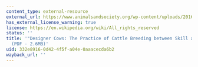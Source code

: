 ```yaml
---
content_type: external-resource
external_url: https://www.animalsandsociety.org/wp-content/uploads/2016/01/grasseni.pdf
has_external_license_warning: true
license: https://en.wikipedia.org/wiki/All_rights_reserved
status: ''
title: '"Designer Cows: The Practice of Cattle Breeding between Skill and Standardization."
  (PDF - 2.6MB)'
uid: 332e8916-0d42-4f5f-a04e-0aaacecda6b2
wayback_url: ''
---
```

